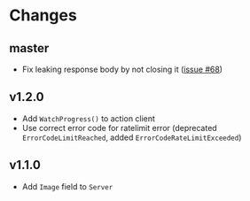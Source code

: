 # Changes

## master

* Fix leaking response body by not closing it ([issue #68](https://github.com/hetznercloud/hcloud-go/issues/68))

## v1.2.0

* Add `WatchProgress()` to action client
* Use correct error code for ratelimit error (deprecated
  `ErrorCodeLimitReached`, added `ErrorCodeRateLimitExceeded`)

## v1.1.0

* Add `Image` field to `Server`
